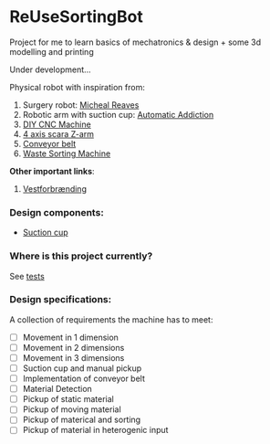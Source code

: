 # ReUseSortingBot
Project for me to learn basics of mechatronics & design + some 3d modelling and printing

Under development...

Physical robot with inspiration from:
1. Surgery robot: [Micheal Reaves](https://www.youtube.com/watch?v=A_BlNA7bBxo&t=383s&ab_channel=MichaelReeves)
2. Robotic arm with suction cup: [Automatic Addiction](https://automaticaddison.com/robotic-arm-with-vacuum-suction-cup-for-pick-and-place/)
3. [DIY CNC Machine](https://www.youtube.com/watch?v=covhU4L5N5g&ab_channel=BenMakesEverything)
4. [4 axis scara Z-arm](https://www.youtube.com/watch?v=e11BQrpTd9I&ab_channel=HITBOTROBOTICS)
5. [Conveyor belt](https://www.youtube.com/watch?v=qoejrZhn5XI&ab_channel=EasyHomeMadeProjects)
6. [Waste Sorting Machine](https://www.instructables.com/Automatic-Waste-Sorting-Machine/)

**Other important links**:
1. [Vestforbrænding](https://vestfor.dk/bliv-klogere/viden)

### Design components:
- [Suction cup](https://www.amazon.co.uk/Suction-Gripper-Mechanical-Controller-Intelligent/dp/B0C373ML4X/ref=sr_1_17?crid=3VAWPE1RVIUCW&keywords=suction%2Bcup%2Brobot%2Barm&qid=1701639653&sprefix=suction%2Bcup%2Brobot%2Barm%2Caps%2C82&sr=8-17&th=1)

### Where is this project currently?
See [tests]()

### Design specifications:
A collection of requirements the machine has to meet:
- [ ] Movement in 1 dimension
- [ ] Movement in 2 dimensions
- [ ] Movement in 3 dimensions
- [ ] Suction cup and manual pickup
- [ ] Implementation of conveyor belt
- [ ] Material Detection
- [ ] Pickup of static material
- [ ] Pickup of moving material
- [ ] Pickup of materical and sorting
- [ ] Pickup of material in heterogenic input